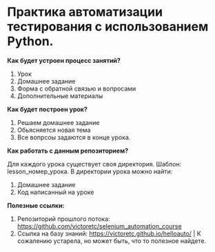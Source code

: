 # Практика автоматизации тестирования с использованием Python.

**Как будет устроен процесс занятий?**

1. Урок
2. Домашнее задание
3. Форма с обратной связью и вопросами
4. Дополнительные материалы

**Как будет построен урок?**

1. Решаем домашнее задание
2. Обьясняется новая тема
3. Все вопрсоы задаются в конце урока.


**Как работать с данным репозиторием?**

Для каждого урока существует своя директория. Шаблон: lesson_номер_урока. 
В директории урока можно найти:

1. Домашнее задание
2. Код написанный на уроке

**Полезные ссылки:**

1. Репозиторий прошлого потока: <https://github.com/victoretc/selenium_automation_course>
2. Ссылка на базу знаний: <https://victoretc.github.io/helloauto/> | К сожалению устарела, но может быть, что то полезное найдете. 